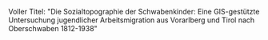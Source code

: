  Voller Titel: "Die Sozialtopographie der Schwabenkinder: Eine GIS-gestützte Untersuchung jugendlicher Arbeitsmigration aus Vorarlberg und Tirol nach Oberschwaben 1812-1938"
